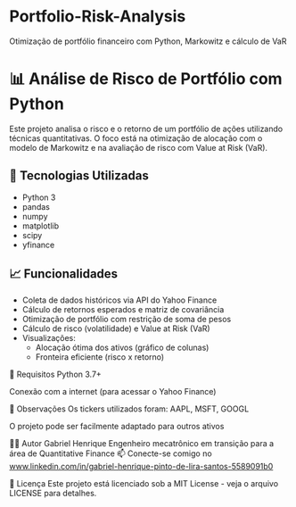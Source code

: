 # Portfolio-Risk-Analysis
Otimização de portfólio financeiro com Python, Markowitz e cálculo de VaR

# 📊 Análise de Risco de Portfólio com Python

Este projeto analisa o risco e o retorno de um portfólio de ações utilizando técnicas quantitativas. O foco está na otimização de alocação com o modelo de Markowitz e na avaliação de risco com Value at Risk (VaR).

## 🚀 Tecnologias Utilizadas

- Python 3
- pandas
- numpy
- matplotlib
- scipy
- yfinance

## 📈 Funcionalidades

- Coleta de dados históricos via API do Yahoo Finance
- Cálculo de retornos esperados e matriz de covariância
- Otimização de portfólio com restrição de soma de pesos
- Cálculo de risco (volatilidade) e Value at Risk (VaR)
- Visualizações:
  - Alocação ótima dos ativos (gráfico de colunas)
  - Fronteira eficiente (risco x retorno)

📎 Requisitos
Python 3.7+

Conexão com a internet (para acessar o Yahoo Finance)

📌 Observações
Os tickers utilizados foram: AAPL, MSFT, GOOGL

O projeto pode ser facilmente adaptado para outros ativos

👨‍💻 Autor
Gabriel Henrique
Engenheiro mecatrônico em transição para a área de Quantitative Finance
📫 Conecte-se comigo no www.linkedin.com/in/gabriel-henrique-pinto-de-lira-santos-5589091b0

📄 Licença
Este projeto está licenciado sob a MIT License - veja o arquivo LICENSE para detalhes.
